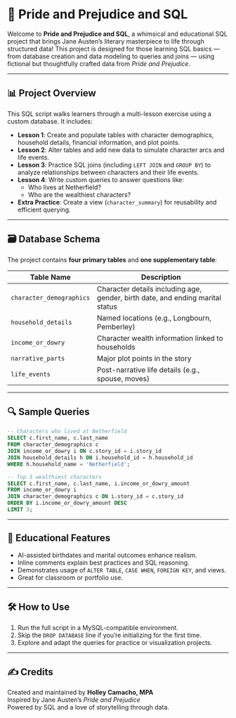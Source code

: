 # 📖 Pride and Prejudice and SQL

Welcome to **Pride and Prejudice and SQL**, a whimsical and educational SQL project that brings Jane Austen’s literary masterpiece to life through structured data! This project is designed for those learning SQL basics — from database creation and data modeling to queries and joins — using fictional but thoughtfully crafted data from *Pride and Prejudice*.

---

## 📊 Project Overview

This SQL script walks learners through a multi-lesson exercise using a custom database. It includes:

- **Lesson 1**: Create and populate tables with character demographics, household details, financial information, and plot points.
- **Lesson 2**: Alter tables and add new data to simulate character arcs and life events.
- **Lesson 3**: Practice SQL joins (including `LEFT JOIN` and `GROUP BY`) to analyze relationships between characters and their life events.
- **Lesson 4**: Write custom queries to answer questions like:
  - Who lives at Netherfield?
  - Who are the wealthiest characters?
- **Extra Practice**: Create a view (`character_summary`) for reusability and efficient querying.

---

## 🗃️ Database Schema

The project contains **four primary tables** and **one supplementary table**:

| Table Name             | Description                                         |
|------------------------|-----------------------------------------------------|
| `character_demographics` | Character details including age, gender, birth date, and ending marital status |
| `household_details`     | Named locations (e.g., Longbourn, Pemberley)       |
| `income_or_dowry`       | Character wealth information linked to households  |
| `narrative_parts`       | Major plot points in the story                     |
| `life_events`           | Post-narrative life details (e.g., spouse, moves)  |

---

## 🔍 Sample Queries

```sql
-- Characters who lived at Netherfield
SELECT c.first_name, c.last_name
FROM character_demographics c
JOIN income_or_dowry i ON c.story_id = i.story_id
JOIN household_details h ON i.household_id = h.household_id
WHERE h.household_name = 'Netherfield';

-- Top 3 wealthiest characters
SELECT c.first_name, c.last_name, i.income_or_dowry_amount
FROM income_or_dowry i
JOIN character_demographics c ON i.story_id = c.story_id
ORDER BY i.income_or_dowry_amount DESC
LIMIT 3;
```

---

## 🧠 Educational Features

- AI-assisted birthdates and marital outcomes enhance realism.
- Inline comments explain best practices and SQL reasoning.
- Demonstrates usage of `ALTER TABLE`, `CASE WHEN`, `FOREIGN KEY`, and views.
- Great for classroom or portfolio use.

---

## 🛠 How to Use

1. Run the full script in a MySQL-compatible environment.
2. Skip the `DROP DATABASE` line if you’re initializing for the first time.
3. Explore and adapt the queries for practice or visualization projects.

---

## ✍️ Credits

Created and maintained by **Holley Camacho, MPA**  
Inspired by Jane Austen’s *Pride and Prejudice*  
Powered by SQL and a love of storytelling through data.

